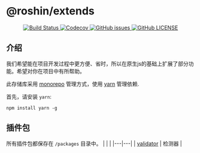 # @roshin/extends

<p align="center">
  <a href="https://travis-ci.org/extend-js/extend">
    <img src="https://travis-ci.org/extend-js/extend.svg?branch=master" alt="Build Status" />
  </a>

  <a href="https://codecov.io/gh/extend-js/extend">
    <img src="https://codecov.io/gh/extend-js/extend/branch/master/graph/badge.svg?token=DRXGIYYGHA" alt="Codecov" />
  </a>

  <a href="https://github.com/extend-js/extend/issues">
    <img src="https://img.shields.io/github/issues-raw/extend-js/extend" alt="GitHub issues" />
  </a>
  
  <a href="https://github.com/extend-js/extend/blob/master/LICENSE">
    <img alt="GitHub LICENSE" src="https://img.shields.io/github/license/extend-js/extend">
  </a>
</p>

## 介绍

我们希望能在项目开发过程中更方便、省时，所以在原生js的基础上扩展了部分功能。希望对你在项目中有所帮助。

此存储库采用 [monorepo](https://en.wikipedia.org/wiki/Monorepo) 管理方式，使用 [yarn](https://yarn.bootcss.com/) 管理依赖.

首先，请安装 `yarn`:

```console
npm install yarn -g
```

## 插件包

所有插件包都保存在 `/packages` 目录中。
|   |   |
|---|---|
| [validator](packages/validator)   | 检测器 |
